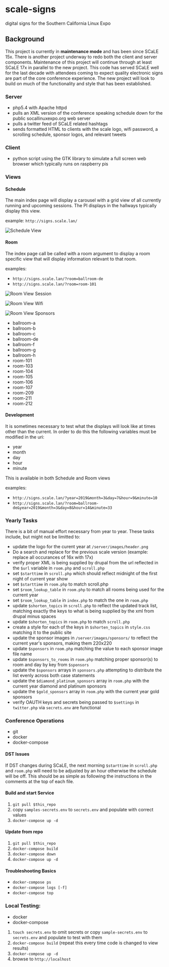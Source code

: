 # scale-signs

digital signs for the Southern California Linux Expo

## Background

This project is currently in **maintenance mode** and has been since SCaLE 15x. There is another project underway to redo both the client and server components. Maintenance of this project will continue through at least SCaLE 17x in parallel to the new project. This code has served SCaLE well for the last decade with attendees coming to expect quality electronic signs are part of the core conference experience. The new project will look to build on much of the functionality and style that has been established.

### Server

* php5.4 with Apache httpd
* pulls an XML version of the conference speaking schedule down for the public socallinuxexpo.org web server
* pulls a twitter feed of SCaLE related hashtags
* sends formatted HTML to clients with the scale logo, wifi password, a scrolling schedule, sponsor logos, and relevant tweets

### Client

* python script using the GTK library to simulate a full screen web browser which typically runs on raspberry pis

### Views

#### Schedule

The main index page will display a carousel with a grid view of all currently running and upcoming sessions. The PI displays in the hallways typically display this view.

example: `http://signs.scale.lan/`

![Schedule View](./.README/schedule_view.png)

#### Room

The index page call be called with a room argument to display a room specific view that will display information relevant to that room.

examples: 
* `http://signs.scale.lan/?room=ballroom-de`
* `http://signs.scale.lan/?room=room-101`

![Room View Session](./.README/room_view_session.png)

![Room View Wifi](./.README/room_view_wifi.png)

![Room View Sponsors](./.README/room_view_sponsors.png)

* ballroom-a
* ballroom-b
* ballroom-c
* ballroom-de
* ballroom-f
* ballroom-g
* ballroom-h
* room-101
* room-103
* room-104
* room-105
* room-106
* room-107
* room-209
* room-211
* room-212

#### Development

It is sometimes necessary to test what the displays will look like at times other than the current. In order to do this the following variables must be modified in the uri:

* year
* month
* day
* hour
* minute 

This is available in both Schedule and Room views

examples: 
* `http://signs.scale.lan/?year=2019&month=3&day=7&hour=9&minute=10`
* `http://signs.scale.lan/?room=ballroom-de&year=2019&month=3&day=8&hour=14&minute=33`

### Yearly Tasks

There is a bit of manual effort necessary from year to year. These tasks include, but might not be limitted to:
* update the logo for the curent year at `/server/images/header.png`
* Do a search and replace for the previous scale version (example: replace all occurances of 16x with 17x)
* verify proper XML is being supplied by drupal from the url reflected in the `$url` variable in `room.php` and `scroll.php`
* set `$starttime` in `scroll.php` which should reflect midnight of the first night of current year show
* set `$starttime` in `room.php` to match scroll.php
* set `$room_lookup_table` in `room.php` to match all rooms being used for the current year
* set `$room_lookup_table` in `index.php` to match the one in `room.php`
* update `$shorten_topics` in `scroll.php` to reflect the updated track list, matching exactly the keys to what is being supplied by the xml from drupal minus spaces
* update `$shorten_topics` in `room.php` to match `scroll.php`
* create a style for each of the keys in `$shorten_topics` in `style.css` matching it to the public site
* update the sponsor images in `/server/images/sponsors/` to reflect the current year's sponsors, making them 220x220
* update `$sponsors` in `room.php` matching the value to each sponsor image file name
* update `$sponsors_to_rooms` in `room.php` matching proper sponsor(s) to room and day by key from `$sponsors`
* update the `$sponsors` arrays in `sponsors.php` attempting to distribute the list evenly across both case statements
* update the `$diamond_platinum_sponsors` array in `room.php` with the current year diamond and platinum sponsors
* update the `$gold_sponsors` array in `room.php` with the current year gold sponsors
* verify OAUTH keys and secrets being passed to `$settings` in `twitter.php` via `secrets.env` are functional

### Conference Operations

* git
* docker
* docker-compose

#### DST Issues

If DST changes during SCaLE, the next morning `$starttime` in `scroll.php` and `room.php` will need to be adjusted by an hour otherwise the schedule will be off. This should be as simple as following the instructions in the comments at the top of each file.

#### Build and start Service

1. `git pull $this_repo`
2. copy `samples-secrets.env` to `secrets.env` and populate with correct values
3. `docker-compose up -d`

#### Update from repo

1. `git pull $this_repo`
2. `docker-compose build`
3. `docker-compose down`
4. `docker-compose up -d`

#### Troubleshooting Basics

* `docker-compose ps`
* `docker-compose logs [-f]`
* `docker-compose top`

### Local Testing:

* docker
* docker-compose

1. `touch secrets.env` to omit secrets or copy `sample-secrets.env` to `secrets.env` and populate to test with them
2. `docker-compose build` (repeat this every time code is changed to view results)
3. `docker-compose up -d`
4. browse to `http://localhost`
